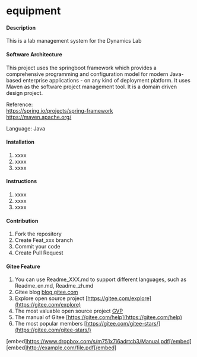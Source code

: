 # equipment

#### Description
This is a lab management system for the Dynamics Lab 

#### Software Architecture
This project uses the springboot framework which provides a comprehensive programming 
and configuration model for modern Java-based enterprise applications - on any kind of 
deployment platform. It uses Maven as the software project management tool. It is a domain driven design project.


Reference:
<br/>
https://spring.io/projects/spring-framework 
<br/>
https://maven.apache.org/

Language: 
Java

#### Installation

1.  xxxx
2.  xxxx
3.  xxxx

#### Instructions

1.  xxxx
2.  xxxx
3.  xxxx

#### Contribution

1.  Fork the repository
2.  Create Feat_xxx branch
3.  Commit your code
4.  Create Pull Request


#### Gitee Feature

1.  You can use Readme\_XXX.md to support different languages, such as Readme\_en.md, Readme\_zh.md
2.  Gitee blog [blog.gitee.com](https://blog.gitee.com)
3.  Explore open source project [https://gitee.com/explore](https://gitee.com/explore)
4.  The most valuable open source project [GVP](https://gitee.com/gvp)
5.  The manual of Gitee [https://gitee.com/help](https://gitee.com/help)
6.  The most popular members  [https://gitee.com/gitee-stars/](https://gitee.com/gitee-stars/)

[embed]https://www.dropbox.com/s/m751x7i6adrtcb3/Manual.pdf[/embed]
[embed]http://example.com/file.pdf[/embed]

